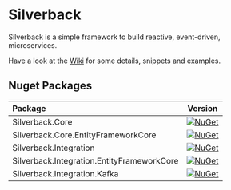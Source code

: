 # Silverback

Silverback is a simple framework to build reactive, event-driven, microservices.

Have a look at the [Wiki](https://github.com/BEagle1984/silverback/wiki) for some details, snippets and examples.

## Nuget Packages

Package | Version
:--- | ---
Silverback.Core  | [![NuGet](http://img.shields.io/nuget/v/Silverback.Core.svg)](https://www.nuget.org/packages/Silverback.Core/)
Silverback.Core.EntityFrameworkCore | [![NuGet](http://img.shields.io/nuget/v/Silverback.Core.EntityFrameworkCore.svg)](https://www.nuget.org/packages/Silverback.Core.EntityFrameworkCore/)
Silverback.Integration | [![NuGet](http://img.shields.io/nuget/v/Silverback.Integration.svg)](https://www.nuget.org/packages/Silverback.Integration/)
Silverback.Integration.EntityFrameworkCore | [![NuGet](http://img.shields.io/nuget/v/Silverback.Integration.EntityFrameworkCore.svg)](https://www.nuget.org/packages/Silverback.Integration.EntityFrameworkCore/)
Silverback.Integration.Kafka | [![NuGet](http://img.shields.io/nuget/v/Silverback.Integration.Kafka.svg)](https://www.nuget.org/packages/Silverback.Integration.Kafka/)
